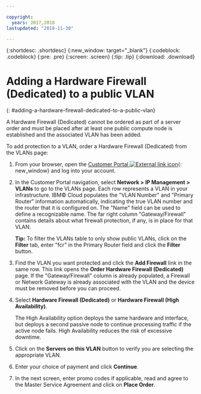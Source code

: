 ```yaml
---

copyright:
  years: 2017,2018
lastupdated: "2018-11-30"

---
```


{:shortdesc: .shortdesc}
{:new_window: target="_blank"}
{:codeblock: .codeblock}
{:pre: .pre}
{:screen: .screen}
{:tip: .tip}
{:download: .download}

# Adding a Hardware Firewall (Dedicated) to a public VLAN
{: #adding-a-hardware-firewall-dedicated-to-a-public-vlan}

A Hardware Firewall (Dedicated) cannot be ordered as part of a server order and must be placed after at least one public compute node is established and the associated VLAN has been added.

To add protection to a VLAN, order a Hardware Firewall (Dedicated) from the VLANs page:

1. From your browser, open the [Customer Portal ![External link icon](../../icons/launch-glyph.svg "External link icon")](https://control.softlayer.com/){: new_window} and log into your account.
2. In the Customer Portal navigation, select **Network > IP Management > VLANs** to go to the VLANs page. Each row represents a VLAN in your infrastructure. IBM© Cloud populates the "VLAN Number" and "Primary Router" information automatically, indicating the true VLAN number and the router that it is configured on. The "Name" field can be used to define a recognizable name. The far right column "Gateway/Firewall" contains details about what firewall protection, if any, is in place for that VLAN. 

	**Tip:** To filter the VLANs table to only show public VLANs, click on the **Filter** tab, enter "fcr" in the Primary Router field and click the **Filter** button.
3. Find the VLAN you want protected and click the **Add Firewall** link in the same row. This link opens the **Order Hardware Firewall (Dedicated)** page. If the "Gateway/Firewall" column is already populated, a Firewall or Network Gateway is already associated with the VLAN and the device must be removed before you can proceed.
4. Select **Hardware Firewall (Dedicated)** or **Hardware Firewall (High Availability)**. 

	The High Availability option deploys the same hardware and interface, but deploys a second passive node to continue processing traffic if the active node fails. High Availability reduces the risk of excessive downtime. 

5. Click on the **Servers on this VLAN** button to verify you are selecting the appropriate VLAN.
6. Enter your choice of payment and click **Continue**.
7. In the next screen, enter promo codes if applicable, read and agree to the Master Service Agreement and click on **Place Order**. 